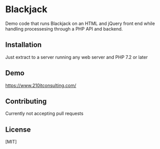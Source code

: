 # Blackjack
Demo code that runs Blackjack on an HTML and jQuery front end while handling processesing through a PHP API and backend. 

## Installation
Just extract to a server running any web server and PHP 7.2 or later

## Demo
https://www.210itconsulting.com/

## Contributing
Currently not accepting pull requests

## License
[MIT]